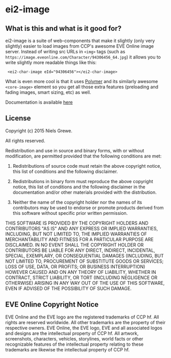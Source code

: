 ei2-image
============

## What is this and what is it good for?

ei2-image is a suite of web-components that make it slightly (only very
slightly) easier to load images from CCP's awesome EVE Online image server.
Instead of writing src URLs in `<img>` tags (such as
`https://image.eveonline.com/Character/94306456_64.jpg`) it allows you to write
slightly more readable things like this:

     <ei2-char-image eId="94306456"></ei2-char-image>

What is even more cool is that it uses
[Polymer](http://www.polymer-project.org) and its similarly awesome
`<core-image>` element so you get all those extra features (preloading 
and fading images, smart sizing, etc) as well.

Documentation is available [here](http://ngrewe.github.io/ei2-image/components/ei2-image/#ei2-image)

## License

Copyright (c) 2015 Niels Grewe.

All rights reserved.

Redistribution and use in source and binary forms, with or without modification, are permitted provided that the following conditions are met:

1. Redistributions of source code must retain the above copyright notice, this list of conditions and the following disclaimer.

2. Redistributions in binary form must reproduce the above copyright notice, this list of conditions and the following disclaimer in the documentation and/or other materials provided with the distribution.

3. Neither the name of the copyright holder nor the names of its contributors may be used to endorse or promote products derived from this software without specific prior written permission.

THIS SOFTWARE IS PROVIDED BY THE COPYRIGHT HOLDERS AND CONTRIBUTORS "AS IS" AND ANY EXPRESS OR IMPLIED WARRANTIES, INCLUDING, BUT NOT LIMITED TO, THE IMPLIED WARRANTIES OF MERCHANTABILITY AND FITNESS FOR A PARTICULAR PURPOSE ARE DISCLAIMED. IN NO EVENT SHALL THE COPYRIGHT HOLDER OR CONTRIBUTORS BE LIABLE FOR ANY DIRECT, INDIRECT, INCIDENTAL, SPECIAL, EXEMPLARY, OR CONSEQUENTIAL DAMAGES (INCLUDING, BUT NOT LIMITED TO, PROCUREMENT OF SUBSTITUTE GOODS OR SERVICES; LOSS OF USE, DATA, OR PROFITS; OR BUSINESS INTERRUPTION) HOWEVER CAUSED AND ON ANY THEORY OF LIABILITY, WHETHER IN CONTRACT, STRICT LIABILITY, OR TORT (INCLUDING NEGLIGENCE OR OTHERWISE) ARISING IN ANY WAY OUT OF THE USE OF THIS SOFTWARE, EVEN IF ADVISED OF THE POSSIBILITY OF SUCH DAMAGE.

## EVE Online Copyright Notice

EVE Online and the EVE logo are the registered trademarks of CCP hf.
All rights are reserved worldwide. All other trademarks are the
property of their respective owners. EVE Online, the EVE logo, EVE
and all associated logos and designs are the intellectual property
of CCP hf. All artwork, screenshots, characters, vehicles,
storylines, world facts or other recognizable features of the
intellectual property relating to these trademarks are likewise the
intellectual property of CCP hf.


